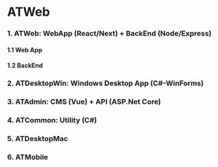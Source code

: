 ﻿# ATWeb

### 1. ATWeb: WebApp (React/Next) + BackEnd (Node/Express)
#### 1.1 Web App
#### 1.2 BackEnd

### 2. ATDesktopWin: Windows Desktop App (C#-WinForms)

### 3. ATAdmin: CMS (Vue) + API (ASP.Net Core)

### 4. ATCommon: Utility (C#)

### 5. ATDesktopMac

### 6. ATMobile